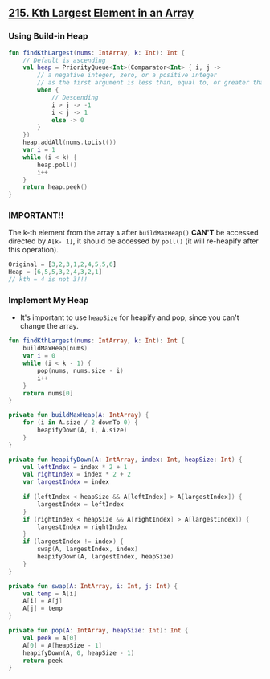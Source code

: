 ## [215. Kth Largest Element in an Array](https://leetcode.com/problems/kth-largest-element-in-an-array/)

### Using Build-in Heap
```kotlin
fun findKthLargest(nums: IntArray, k: Int): Int {
    // Default is ascending
    val heap = PriorityQueue<Int>(Comparator<Int> { i, j ->
        // a negative integer, zero, or a positive integer 
        // as the first argument is less than, equal to, or greater than the second.
        when {
            // Descending
            i > j -> -1
            i < j -> 1
            else -> 0
        }
    })
    heap.addAll(nums.toList())
    var i = 1
    while (i < k) {
        heap.poll()
        i++
    }
    return heap.peek()
}
```

### IMPORTANT!!
The k-th element from the array `A` after `buildMaxHeap()` **CAN'T** be accessed directed by `A[k- 1]`, it should be accessed by `poll()` (it will re-heapify after this operation).

```js
Original = [3,2,3,1,2,4,5,5,6]
Heap = [6,5,5,3,2,4,3,2,1]
// kth = 4 is not 3!!!
```

### Implement My Heap
* It's important to use `heapSize` for heapify and pop, since you can't change the array.

```kotlin
fun findKthLargest(nums: IntArray, k: Int): Int {
    buildMaxHeap(nums)
    var i = 0
    while (i < k - 1) {
        pop(nums, nums.size - i)
        i++
    }
    return nums[0]
}

private fun buildMaxHeap(A: IntArray) {
    for (i in A.size / 2 downTo 0) {
        heapifyDown(A, i, A.size) 
    }
}

private fun heapifyDown(A: IntArray, index: Int, heapSize: Int) {
    val leftIndex = index * 2 + 1
    val rightIndex = index * 2 + 2
    var largestIndex = index
    
    if (leftIndex < heapSize && A[leftIndex] > A[largestIndex]) {
        largestIndex = leftIndex
    }
    if (rightIndex < heapSize && A[rightIndex] > A[largestIndex]) {
        largestIndex = rightIndex
    }
    if (largestIndex != index) {
        swap(A, largestIndex, index)
        heapifyDown(A, largestIndex, heapSize)
    }
}

private fun swap(A: IntArray, i: Int, j: Int) {
    val temp = A[i]
    A[i] = A[j]
    A[j] = temp
}

private fun pop(A: IntArray, heapSize: Int): Int {
    val peek = A[0]
    A[0] = A[heapSize - 1]
    heapifyDown(A, 0, heapSize - 1)
    return peek
}
```